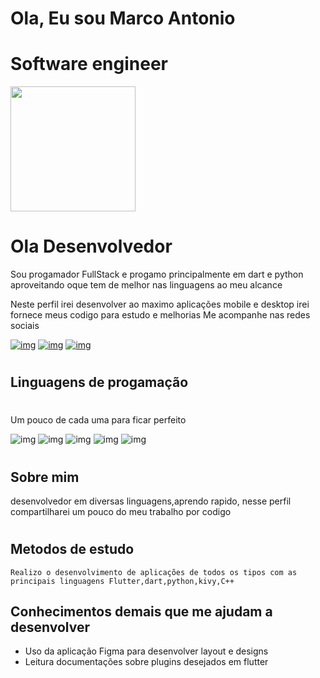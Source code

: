 # Ola, Eu sou Marco Antonio

# Software engineer 
<img aling="left" height="200cm"  src="[img_page.png](https://github.com/marco0antonio0/marco0antonio0/blob/main/imagens/img_page.png?raw=true)">

# 
# Ola Desenvolvedor 

Sou progamador FullStack e progamo principalmente em dart e python aproveitando oque tem de melhor nas linguagens ao meu alcance

Neste perfil irei desenvolver ao maximo aplicações mobile e desktop
irei fornece meus codigo para estudo e melhorias
Me acompanhe nas redes sociais


[![img](https://img.shields.io/badge/Instagram-E4405F?style=for-the-badge&logo=instagram&logoColor=white
)](https://www.instagram.com/marco0antonio_/)
[![img](https://img.shields.io/badge/LinkedIn-0077B5?style=for-the-badge&logo=linkedin&logoColor=white
)](https://www.linkedin.com/in/marco-antonio-aa3024233/)
[![img](https://img.shields.io/badge/WhatsApp-25D366?style=for-the-badge&logo=whatsapp&logoColor=white
)](https://api.whatsapp.com/send?phone=559185707836)

#         
##  Linguagens de progamação
#
Um pouco de cada uma para ficar perfeito

![img](https://img.shields.io/badge/Python-3776AB?style=for-the-badge&logo=python&logoColor=white
)
![img](https://img.shields.io/badge/Flutter-02569B?style=for-the-badge&logo=flutter&logoColor=white
)
![img](https://img.shields.io/badge/Dart-0175C2?style=for-the-badge&logo=dart&logoColor=white
)
![img](https://img.shields.io/badge/C%2B%2B-00599C?style=for-the-badge&logo=c%2B%2B&logoColor=white
)
![img](https://img.shields.io/badge/SQLite-07405E?style=for-the-badge&logo=sqlite&logoColor=white
)
#
## Sobre mim
desenvolvedor em diversas linguagens,aprendo rapido, nesse perfil compartilharei um pouco do meu trabalho por codigo 
#

## Metodos de estudo 
    Realizo o desenvolvimento de aplicações de todos os tipos com as principais linguagens Flutter,dart,python,kivy,C++
     

##  Conhecimentos demais que me ajudam a desenvolver

*    Uso da aplicação Figma para desenvolver layout e designs  
*    Leitura documentações sobre plugins desejados  em flutter 

